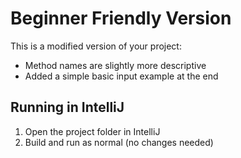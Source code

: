 # Beginner Friendly Version

This is a modified version of your project:
- Method names are slightly more descriptive
- Added a simple basic input example at the end

## Running in IntelliJ
1. Open the project folder in IntelliJ
2. Build and run as normal (no changes needed)
